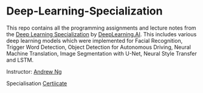 # Deep-Learning-Specialization
This repo contains all the programming assignments and lecture notes from the [Deep Learning Specialization](https://www.coursera.org/specializations/deep-learning?utm_source=gg&utm_medium=sem&utm_campaign=17-DeepLearning-IN&utm_content=B2C&campaignid=6495527979&adgroupid=73202341370&device=c&keyword=deep%20learning%20specialization&matchtype=e&network=g&devicemodel=&adpostion=&creativeid=381790097712&hide_mobile_promo&gclid=Cj0KCQjwheyUBhD-ARIsAHJNM-OOp6SdniZ7ng746DEii5vcEBGZCXNem2LWOxmqB0LAIYDovzixXlUaAmrjEALw_wcB) by [DeepLearning.AI](https://www.deeplearning.ai/). This includes various deep learning models which were implemented for Facial Recognition, Trigger Word Detection, Object Detection for Autonomous Driving, Neural Machine Translation, Image Segmentation with U-Net, Neural Style Transfer and LSTM.

Instructor: [Andrew Ng](https://www.andrewng.org/)

Specialisation [Certiicate](https://www.coursera.org/account/accomplishments/specialization/certificate/TMHR9WZYALDZ)
